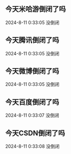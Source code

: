## 今天米哈游倒闭了吗

2024-8-11 0:33:05 没倒闭

## 今天腾讯倒闭了吗

2024-8-11 0:33:05 没倒闭

## 今天微博倒闭了吗

2024-8-11 0:33:05 没倒闭

## 今天百度倒闭了吗

2024-8-11 0:33:07 没倒闭

## 今天CSDN倒闭了吗

2024-8-11 0:33:08 没倒闭

